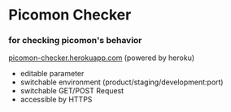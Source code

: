 # Picomon Checker #
### for checking picomon's behavior ###

[picomon-checker.herokuapp.com](http://picomon-checker.herokuapp.com) (powered by heroku)

* editable parameter
* switchable environment (product/staging/development:port)
* switchable GET/POST Request
* accessible by HTTPS